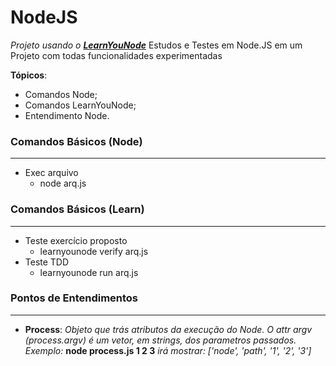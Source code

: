 NodeJS
======

_Projeto usando o [__LearnYouNode__](http://nodeschool.io/#learn-you-node)_
Estudos e Testes em Node.JS em um Projeto com todas funcionalidades experimentadas <br>

__Tópicos__:

* Comandos Node;
* Comandos LearnYouNode;
* Entendimento Node.

### Comandos Básicos (Node)
----------------------------
* Exec arquivo
  * node arq.js


### Comandos Básicos (Learn)
----------------------------
* Teste exercício proposto
  * learnyounode verify arq.js
* Teste TDD
  * learnyounode run arq.js


### Pontos de Entendimentos
----------------------------
* __Process__: _Objeto que trás atributos da execução do Node. O attr argv (process.argv) é um vetor, em strings, dos parametros passados. Exemplo:_ __node process.js 1 2 3__ _irá mostrar: ['node', 'path', '1', '2', '3']_
